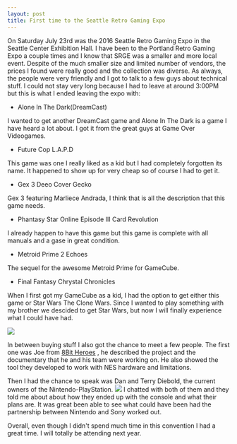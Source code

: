 ```yaml
---
layout: post
title: First time to the Seattle Retro Gaming Expo
---
```


On  Saturday July 23rd was the 2016 Seattle Retro Gaming Expo in the Seattle Center Exhibition Hall. I have been to the 
Portland Retro Gaming Expo a couple times and I know that SRGE was a smaller and more local event. Despite of the much smaller 
size and limited number of vendors, the prices I found were really good and the collection was diverse. As always, the people 
were very friendly and I got to talk to a few guys about technical stuff. I could not stay very long because I had to leave at 
around 3:00PM but this is what I ended leaving the expo with:

- Alone In The Dark(DreamCast)

I wanted to get another DreamCast game and Alone In The Dark is a game I have heard a lot about. I got it from the great guys at 
Game Over Videogames.

- Future Cop L.A.P.D

This game was one I really liked as a kid but I had completely forgotten its name. It happened to show up for very cheap so of course I had to get it.

- Gex 3 Deeo Cover Gecko

Gex 3 featuring Marliece Andrada, I think that is all the description that this game needs.

- Phantasy Star Online Episode III Card Revolution

I already happen to have this game but this game is complete with all manuals and a gase in great condition.

- Metroid Prime 2 Echoes

The sequel for the awesome Metroid Prime for GameCube. 

- Final Fantasy Chrystal Chronicles

When I first got my GameCube as a kid, I had the option to get either this game or Star Wars The Clone Wars. Since I wanted to 
play something with my brother we descided to get Star Wars, but now I will finally experience what I could have had.

<a href="http://imgur.com/MOE0DrN"><img src="http://i.imgur.com/MOE0DrN.png" class="wideImage"></img></a>

In between buying stuff I also got the chance to meet a few people. The first one was Joe from [8Bit Heroes](http://www.thenew8bitheroes.com/)
, he described the project and the documentary that he and his team were working on. He also showed the tool they developed to 
work with NES hardware and limitations.

Then I had the chance to speak was Dan and Terry Diebold, the current owners of the Nintendo-PlayStation.
<a href="http://imgur.com/27j3hpM"><img src="http://i.imgur.com/27j3hpM.png" class="wideImage"></img></a>
I chatted with both of them and they told me about about how they ended up with the console and what their plans are. 
It was great been able to see what could have been had the partnership between Nintendo and Sony worked out.

Overall, even though I didn't spend much time in this convention I had a great time. I will totally be attending next year.
